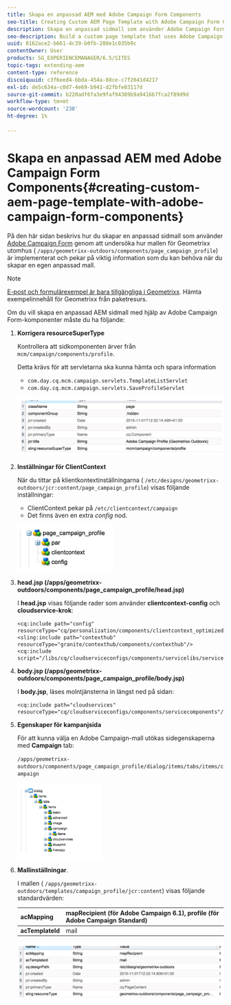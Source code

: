 ```yaml
---
title: Skapa en anpassad AEM med Adobe Campaign Form Components
seo-title: Creating Custom AEM Page Template with Adobe Campaign Form Components
description: Skapa en anpassad sidmall som använder Adobe Campaign Form-komponenter
seo-description: Build a custom page template that uses Adobe Campaign Form components
uuid: 8162ace2-b661-4c39-b0fb-288e1c035b9c
contentOwner: User
products: SG_EXPERIENCEMANAGER/6.5/SITES
topic-tags: extending-aem
content-type: reference
discoiquuid: c3f6eed4-bbda-454a-88ce-c7f2041d4217
exl-id: de5c634a-c0d7-4e69-b941-d2fbfe83117d
source-git-commit: b220adf6fa3e9faf94389b9a9416b7fca2f89d9d
workflow-type: tm+mt
source-wordcount: '238'
ht-degree: 1%

---
```


# Skapa en anpassad AEM med Adobe Campaign Form Components{#creating-custom-aem-page-template-with-adobe-campaign-form-components}

På den här sidan beskrivs hur du skapar en anpassad sidmall som använder [Adobe Campaign Form](/help/sites-authoring/adobe-campaign-components.md) genom att undersöka hur mallen för Geometrixx utomhus ( `/apps/geometrixx-outdoors/components/page_campaign_profile`) är implementerat och pekar på viktig information som du kan behöva när du skapar en egen anpassad mall.

>[!NOTE]
>
>[E-post och formulärexempel är bara tillgängliga i Geometrixx](/help/sites-developing/we-retail.md). Hämta exempelinnehåll för Geometrixx från paketresurs.

Om du vill skapa en anpassad AEM sidmall med hjälp av Adobe Campaign Form-komponenter måste du ha följande:

1. **Korrigera resourceSuperType**

   Kontrollera att sidkomponenten ärver från `mcm/campaign/components/profile`.

   Detta krävs för att servletarna ska kunna hämta och spara information

   * `com.day.cq.mcm.campaign.servlets.TemplateListServlet`
   * `com.day.cq.mcm.campaign.servlets.SaveProfileServlet`

   ![chlimage_1-201](assets/chlimage_1-201.png)

1. **Inställningar för ClientContext**

   När du tittar på klientkontextinställningarna ( `/etc/designs/geometrixx-outdoors/jcr:content/page_campaign_profile`) visas följande inställningar:

   * ClientContext pekar på `/etc/clientcontext/campaign`
   * Det finns även en extra *config* nod.

   ![chlimage_1-202](assets/chlimage_1-202.png)

1. **head.jsp (/apps/geometrixx-outdoors/components/page_campaign_profile/head.jsp)**

   I **head.jsp** visas följande rader som använder **clientcontext-config** och **cloudservice-krok**:

   ```
   <cq:include path="config" resourceType="cq/personalization/components/clientcontext_optimized/config"/>
   <sling:include path="contexthub" resourceType="granite/contexthub/components/contexthub"/>
   <cq:include script="/libs/cq/cloudserviceconfigs/components/servicelibs/servicelibs.jsp"/>
   ```

1. **body.jsp (/apps/geometrixx-outdoors/components/page_campaign_profile/body.jsp)**

   I **body.jsp**, läses molntjänsterna in längst ned på sidan:

   ```
   <cq:include path="cloudservices" resourceType="cq/cloudserviceconfigs/components/servicecomponents"/>
   ```

1. **Egenskaper för kampanjsida**

   För att kunna välja en Adobe Campaign-mall utökas sidegenskaperna med **Campaign** tab:

   `/apps/geometrixx-outdoors/components/page_campaign_profile/dialog/items/tabs/items/campaign`

   ![chlimage_1-203](assets/chlimage_1-203.png)

1. **Mallinställningar**.

   I mallen ( `/apps/geometrixx-outdoors/templates/campaign_profile/jcr:content`) visas följande standardvärden:

   | **acMapping** | mapRecipient (för Adobe Campaign 6.1), profile (för Adobe Campaign Standard) |
   |---|---|
   | **acTemplateId** | mail |

   ![chlimage_1-204](assets/chlimage_1-204.png)
